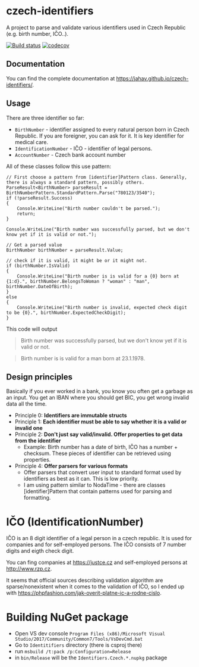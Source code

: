 # czech-identifiers 
A project to parse and validate various identifiers used in Czech Republic (e.g. birth number, IČO..).

[![Build status](https://ci.appveyor.com/api/projects/status/aqrjgivpxk33w71k?svg=true)](https://ci.appveyor.com/project/jahav/czech-identifiers)  [![codecov](https://codecov.io/gh/jahav/czech-identifiers/branch/master/graph/badge.svg)](https://codecov.io/gh/jahav/czech-identifiers)

## Documentation

You can find the complete documentation at https://jahav.github.io/czech-identifiers/.

## Usage
There are three identifier so far:
* `BirthNumber` - identifier assigned to every natural person born in Czech Republic. If you are foreigner, you can ask for it. It is key identifier for medical care.
* `IdentificationNumber` - IČO - identifier of legal persons.
* `AccountNumber` - Czech bank account number

All of these classes follow this use pattern:

```
// First choose a pattern from [identifier]Pattern class. Generally, there is always a standard pattern, possibly others.
ParseResult<BirthNumber> parseResult = BirthNumberPattern.StandardPattern.Parse("780123/3540");
if (!parseResult.Success)
{
    Console.WriteLine("Birth number couldn't be parsed.");
    return;
}

Console.WriteLine("Birth number was successfully parsed, but we don't know yet if it is valid or not.");

// Get a parsed value
BirthNumber birthNumber = parseResult.Value;

// check if it is valid, it might be or it might not.
if (birthNumber.IsValid)
{
    Console.WriteLine("Birth number is is valid for a {0} born at {1:d}.", birthNumber.BelongsToWoman ? "woman" : "man", birthNumber.DateOfBirth);
}
else
{
    Console.WriteLine("Birth number is invalid, expected check digit to be {0}.", birthNumber.ExpectedCheckDigit);
}
```

This code will output 

> Birth number was successfully parsed, but we don't know yet if it is valid or not.

> Birth number is is valid for a man born at 23.1.1978.

## Design principles
Basically if you ever worked in a bank, you know you often get a garbage as an input. You get an IBAN where you should get BIC, you get wrong invalid data all the time.

* Principle 0: **Identifiers are immutable structs**
* Principle 1: **Each identifier must be able to say whether it is a valid or invalid one**
* Principle 2: **Don't just say valid/invalid. Offer properties to get data from the identifier**
  * Example: Birth number has a date of birth, IČO has a number + checksum. These pieces of identifier can be retrieved using properties.
* Principle 4: **Offer parsers for various formats**
  * Offer parsers that convert user input to standard format used by identifiers as best as it can. This is low priority.
  * I am using pattern similar to NodaTime - there are classes [identifier]Pattern that contain patterns used for parsing and formatting.

# IČO (IdentificationNumber)
IČO is an 8 digit identifier of a legal person in a czech republic. It is used for companies and for self-employed persons. The IČO consists of 7 number digits and eigth check digit.

You can fing companies at https://justce.cz and self-employed persons at http://www.rzp.cz.

It seems that official sources describing validation algorithm are sparse/nonexistent when it comes to the validation of IČO, so I ended up with
https://phpfashion.com/jak-overit-platne-ic-a-rodne-cislo.

# Building NuGet package
* Open VS dev console `Program Files (x86)/Microsoft Visual Studio/2017/Community/Common7/Tools/VsDevCmd.bat`
* Go to `Identitifiers` directory (there is csproj there)
* run `msbuild /t:pack /p:Configuration=Release`
* in `bin/Release` will be the `Identifiers.Czech.*.nupkg` package
